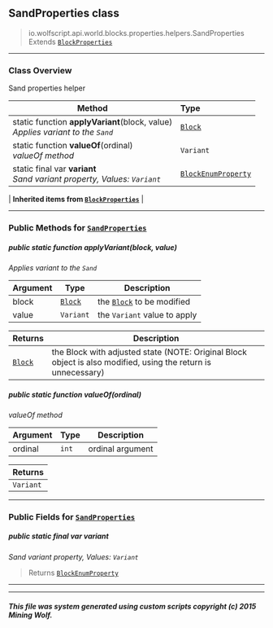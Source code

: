 ## SandProperties __class__

>io.wolfscript.api.world.blocks.properties.helpers.SandProperties
>Extends [`BlockProperties`](BlockProperties.md)

---

### Class Overview

Sand properties helper

Method | Type   
--- | :--- 
static function __applyVariant__(block, value) <br> _Applies variant to the `Sand`_ | [`Block`](../../Block.md)
static function __valueOf__(ordinal) <br> _valueOf method_ | `Variant`
static final var __variant__ <br> _Sand variant property, Values: `Variant`_ | [`BlockEnumProperty`](../BlockEnumProperty.md)
 |
__Inherited items from [`BlockProperties`](BlockProperties.md)__ |





---


### Public Methods for [`SandProperties`](SandProperties.md)

##### <a id='applyvariant'></a>public static function __applyVariant__(block, value)

_Applies variant to the `Sand`_

Argument | Type | Description  
--- | --- | --- 
block | [`Block`](../../Block.md) | the [`Block`](../../Block.md) to be modified
value | `Variant` | the `Variant` value to apply

Returns | Description
--- | --- 
[`Block`](../../Block.md) | the Block with adjusted state (NOTE: Original Block object is also modified, using the return is unnecessary)


##### <a id='valueof'></a>public static function __valueOf__(ordinal)

_valueOf method_

Argument | Type | Description  
--- | --- | --- 
ordinal | `int` | ordinal argument

Returns | 
--- | 
`Variant` |


---

### Public Fields for [`SandProperties`](SandProperties.md)

##### <a id='variant'></a>public static final var __variant__

_Sand variant property, Values: `Variant`_

>Returns
>  [`BlockEnumProperty`](../BlockEnumProperty.md)

---


---


##### This file was system generated using custom scripts copyright (c) 2015 Mining Wolf.
	


